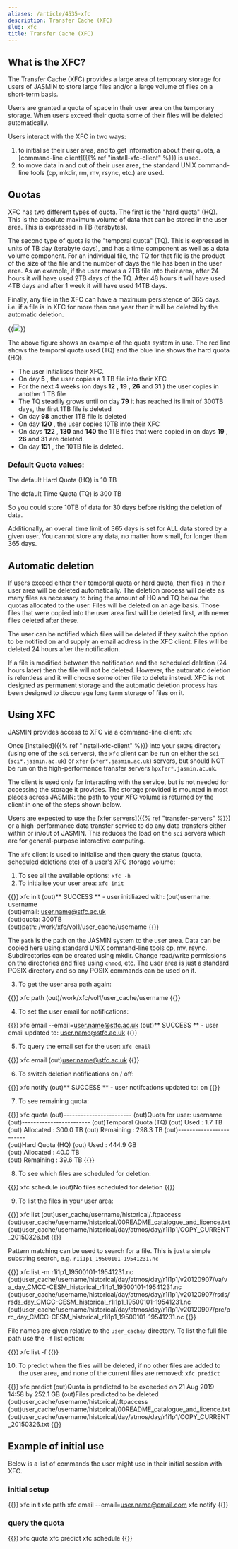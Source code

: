 ```yaml
---
aliases: /article/4535-xfc
description: Transfer Cache (XFC)
slug: xfc
title: Transfer Cache (XFC)
---
```


## What is the XFC?

The Transfer Cache (XFC) provides a large area of temporary storage for
users of JASMIN to store large files and/or a large volume of files on a
short-term basis.

Users are granted a quota of space in their user area on the temporary
storage. When users exceed their quota some of their files will be deleted
automatically.

Users interact with the XFC in two ways:

  1. to initialise their user area, and to get information about their quota, a [command-line client]({{% ref "install-xfc-client" %}}) is used.
  2. to move data in and out of their user area, the standard UNIX command-line tools (cp, mkdir, rm, mv, rsync, etc.) are used.

## Quotas

XFC has two different types of quota. The first is the "hard quota" (HQ). This
is the absolute maximum volume of data that can be stored in the user area.
This is expressed in TB (terabytes).

The second type of quota is the "temporal quota" (TQ). This is expressed in
units of TB day (terabyte days), and has a time component as well as a data
volume component. For an individual file, the TQ for that file is the product
of the size of the file and the number of days the file has been in the user
area. As an example, if the user moves a 2TB file into their area, after 24
hours it will have used 2TB days of the TQ. After 48 hours it will have used
4TB days and after 1 week it will have used 14TB days.

Finally, any file in the XFC can have a maximum persistence of 365 days. i.e.
if a file is in XFC for more than one year then it will be deleted by the
automatic deletion.

{{<image src="img/docs/xfc/file-7mwfbT5NdE.png" caption="">}}

The above figure shows an example of the quota system in use. The red line
shows the temporal quota used (TQ) and the blue line shows the hard quota
(HQ).

- The user initialises their XFC.
- On day **5** , the user copies a 1 TB file into their XFC
- For the next 4 weeks (on days **12** , **19** , **26** and **31** ) the user copies in another 1 TB file
- The TQ steadily grows until on day **79** it has reached its limit of 300TB days, the first 1TB file is deleted
- On day **98** another 1TB file is deleted
- On day **120** , the user copies 10TB into their XFC
- On days **122** , **130** and **140** the 1TB files that were copied in on days **19** , **26** and **31** are deleted.
- On day **151** , the 10TB file is deleted.

### Default Quota values:

The default Hard Quota (HQ) is 10 TB

The default Time Quota (TQ) is 300 TB

So you could store 10TB of data for 30 days before risking the deletion of
data.

Additionally, an overall time limit of 365 days is set for ALL data stored by
a given user. You cannot store any data, no matter how small, for longer than
365 days.

## Automatic deletion

If users exceed either their temporal quota or hard quota, then files in their
user area will be deleted automatically. The deletion process will delete as
many files as necessary to bring the amount of HQ and TQ below the quotas
allocated to the user. Files will be deleted on an age basis. Those files that
were copied into the user area first will be deleted first, with newer files
deleted after these.

The user can be notified which files will be deleted if they switch the option
to be notified on and supply an email address in the XFC client. Files will be
deleted 24 hours after the notification.

If a file is modified between the notification and the scheduled deletion (24
hours later) then the file will not be deleted. However, the automatic
deletion is relentless and it will choose some other file to delete instead.
XFC is not designed as permanent storage and the automatic deletion process
has been designed to discourage long term storage of files on it.

## Using XFC

JASMIN provides access to XFC via a command-line client: `xfc`

Once [installed]({{% ref "install-xfc-client" %}}) into your `$HOME`
directory (using one of the `sci` servers), the `xfc` client can be run on
either the `sci` (`sci*.jasmin.ac.uk`) or `xfer` (`xfer*.jasmin.ac.uk`)
servers, but should NOT be run on the high-performance transfer servers
`hpxfer*.jasmin.ac.uk`.

The client is used only for interacting with the service, but is not needed
for accessing the storage it provides. The storage provided is mounted in most
places across JASMIN: the path to your XFC volume is returned by the client in
one of the steps shown below.

Users are expected to use the [xfer servers]({{% ref "transfer-servers" %}})
or a high-performance data transfer service to do any data transfers either
within or in/out of JASMIN. This reduces the load on the `sci` servers which
are for general-purpose interactive computing.

The `xfc` client is used to initialise and then query the status (quota,
scheduled deletions etc) of a user's XFC storage volume:

  1. To see all the available options: `xfc -h`
  2. To initialise your user area: `xfc init`

{{<command user="user" host="sci-vm-01">}}
xfc init
(out)** SUCCESS ** - user initiliazed with:
(out)username: username  
(out)email: user.name@stfc.ac.uk  
(out)quota: 300TB  
(out)path: /work/xfc/vol1/user_cache/username
{{</command>}}

The `path` is the path on the JASMIN system to the user area. Data can be
copied here using standard UNIX command-line tools cp, mv, rsync.
Subdirectories can be created using mkdir. Change read/write permissions on
the directories and files using `chmod`, etc. The user area is just a standard
POSIX directory and so any POSIX commands can be used on it.

  3. To get the user area path again: 
  
{{<command user="user" host="sci-vm-01">}}
xfc path
(out)/work/xfc/vol1/user_cache/username
{{</command>}}


  4. To set the user email for notifications: 
  
{{<command user="user" host="sci-vm-01">}}
xfc email --email=user.name@stfc.ac.uk
(out)** SUCCESS ** - user email updated to: user.name@stfc.ac.uk
{{</command>}}

  5. To query the email set for the user: `xfc email`
  
{{<command user="user" host="sci-vm-01">}}
xfc email
(out)user.name@stfc.ac.uk
{{</command>}}

  6. To switch deletion notifications on / off:

{{<command user="user" host="sci-vm-01">}}
xfc notify
(out)** SUCCESS ** - user notifcations updated to: on
{{</command>}}

  7. To see remaining quota:

{{<command user="user" host="sci-vm-01">}}
xfc quota
(out)------------------------
(out)Quota for user: username 
(out)------------------------
(out)Temporal Quota (TQ)
(out)  Used : 1.7 TB  
(out)  Allocated : 300.0 TB
(out)  Remaining : 298.3 TB
(out)------------------------  
(out)Hard Quota (HQ)
(out)  Used      : 444.9 GB  
(out)  Allocated : 40.0 TB  
(out)  Remaining : 39.6 TB
{{</command>}}

  8. To see which files are scheduled for deletion:

{{<command user="user" host="sci-vm-01">}}
xfc schedule
(out)No files scheduled for deletion
{{</command>}}

  9. To list the files in your user area:

{{<command user="user" host="sci-vm-01">}}
xfc list
(out)user_cache/username/historical/.ftpaccess 
(out)user_cache/username/historical/00README_catalogue_and_licence.txt 
(out)user_cache/username/historical/day/atmos/day/r1i1p1/COPY_CURRENT_20150326.txt
{{</command>}}

Pattern matching can be used to search for a file. This is just a simple
substring search, e.g. `r1i1p1_19500101-19541231.nc`

{{<command user="user" host="sci-vm-01">}}
xfc list -m r1i1p1_19500101-19541231.nc
(out)user_cache/username/historical/day/atmos/day/r1i1p1/v20120907/va/va_day_CMCC-CESM_historical_r1i1p1_19500101-19541231.nc
(out)user_cache/username/historical/day/atmos/day/r1i1p1/v20120907/rsds/rsds_day_CMCC-CESM_historical_r1i1p1_19500101-19541231.nc
(out)user_cache/username/historical/day/atmos/day/r1i1p1/v20120907/prc/prc_day_CMCC-CESM_historical_r1i1p1_19500101-19541231.nc
{{</command>}}

File names are given relative to the `user_cache/` directory. To list the
full file path use the `-f` list option:

{{<command user="user" host="sci-vm-01">}}
xfc list -f
{{</command>}}

  10. To predict when the files will be deleted, if no other files are added to the user area, and none of the current files are removed: `xfc predict`

{{<command user="user" host="sci-vm-01">}}
xfc predict
(out)Quota is predicted to be exceeded on 21 Aug 2019 14:58 by 252.1 GB
(out)Files predicted to be deleted  
(out)user_cache/username/historical/.ftpaccess
(out)user_cache/username/historical/00README_catalogue_and_licence.txt
(out)user_cache/username/historical/day/atmos/day/r1i1p1/COPY_CURRENT_20150326.txt
{{</command>}}

## Example of initial use

Below is a list of commands the user might use in their initial session with
XFC.

### initial setup

{{<command user="user" host="sci-vm-01">}}
xfc init
xfc path
xfc email --email=user.name@email.com
xfc notify
{{</command>}}

### query the quota

{{<command user="user" host="sci-vm-01">}}
xfc quota
xfc predict
xfc schedule
{{</command>}}
